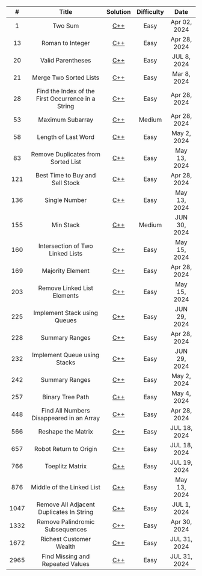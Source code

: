 | # | Title | Solution | Difficulty | Date |
| :--: | :------------------------------------------------------------------------: | :-------------------------------------------------------------------------------------------------------------------------------------------------------------: | :--------: | :----------: |
| 1 | Two Sum | [C++]( https://github.com/YingJung03/CodeBase/blob/main/Leetcode/1.Two_Sum.cpp) | Easy | Apr 02, 2024 |
| 13 | Roman to Integer | [C++]( https://github.com/YingJung03/CodeBase/blob/main/Leetcode/13.Roman_to_Integer.cpp) | Easy | Apr 28, 2024 |
| 20 | Valid Parentheses | [C++]( https://github.com/YingJung03/CodeBase/blob/main/Leetcode/20.Valid_Parentheses.cpp) | Easy | JUL 8, 2024 |
| 21 | Merge Two Sorted Lists | [C++]( https://github.com/YingJung03/CodeBase/blob/main/Leetcode/21.Merge_Two_Sorted_Lists.cpp) | Easy | Mar 8, 2024 |
| 28 | Find the Index of the First Occurrence in a String | [C++]( https://github.com/YingJung03/CodeBase/blob/main/Leetcode/28.Find_the_Index_of_the_First_Occurrence_in_a_String.cpp) | Easy | Apr 28, 2024 |
| 53 | Maximum Subarray | [C++]( https://github.com/YingJung03/CodeBase/blob/main/Leetcode/53.Maximum_Subarray.cpp) | Medium | Apr 28, 2024 |
| 58 | Length of Last Word | [C++]( https://github.com/YingJung03/CodeBase/blob/main/Leetcode/58.Length_of_Last_Word.cpp) | Easy | May 2, 2024 |
| 83 | Remove Duplicates from Sorted List | [C++]( https://github.com/YingJung03/CodeBase/blob/main/Leetcode/83.Remove_Duplicates_from_Sorted_List.cpp) | Easy | May 13, 2024 |
| 121 | Best Time to Buy and Sell Stock | [C++]( https://github.com/YingJung03/CodeBase/blob/main/Leetcode/121.Best_Time_to_Buy_and_Sell_Stock.cpp) | Easy | Apr 28, 2024 |
| 136 | Single Number | [C++]( https://github.com/YingJung03/CodeBase/blob/main/Leetcode/136.Single_Number.cpp) | Easy | May 13, 2024 |
| 155 | Min Stack | [C++]( https://github.com/YingJung03/CodeBase/blob/main/Leetcode/155.Min_Stack.cpp) | Medium | JUN 30, 2024 |
| 160 | Intersection of Two Linked Lists | [C++]( https://github.com/YingJung03/CodeBase/blob/main/Leetcode/160.Intersection_of_Two_Linked_Lists.cpp) | Easy | May 15, 2024 |
| 169 | Majority Element | [C++]( https://github.com/YingJung03/CodeBase/blob/main/Leetcode/169.Majority_Element.cpp) | Easy | Apr 28, 2024 |
| 203 | Remove Linked List Elements | [C++]( https://github.com/YingJung03/CodeBase/blob/main/Leetcode/203.Remove_Linked_List_Elements.cpp) | Easy | May 15, 2024 |
| 225 | Implement Stack using Queues | [C++]( https://github.com/YingJung03/CodeBase/blob/main/Leetcode/225.Implement_Stack_using_Queues.cpp) | Easy | JUN 29, 2024 |
| 228 | Summary Ranges | [C++]( https://github.com/YingJung03/CodeBase/blob/main/Leetcode/228.Summary_Ranges.cpp) | Easy | Apr 28, 2024 |
| 232 | Implement Queue using Stacks | [C++]( https://github.com/YingJung03/CodeBase/blob/main/Leetcode/232.Implement_Queue_using_Stacks.cpp) | Easy | JUN 29, 2024 |
| 242 | Summary Ranges | [C++]( https://github.com/YingJung03/CodeBase/blob/main/Leetcode/242.Valid_Anagram.cpp) | Easy | May 2, 2024 |
| 257 | Binary Tree Path | [C++]( https://github.com/YingJung03/CodeBase/blob/main/Leetcode/257.Binary_Tree_Path.cpp) | Easy | May 4, 2024 |
| 448 | Find All Numbers Disappeared in an Array | [C++]( https://github.com/YingJung03/CodeBase/blob/main/Leetcode/448.Find_All_Numbers_Disappeared_in_an_Array.cpp) | Easy | Apr 28, 2024 |
| 566 | Reshape the Matrix | [C++]( https://github.com/YingJung03/CodeBase/blob/main/Leetcode/566.Reshape_the_Matrix.cpp) | Easy | JUL 18, 2024 |
| 657 | Robot Return to Origin | [C++]( https://github.com/YingJung03/CodeBase/blob/main/Leetcode/657.Robot_Return_to_Origin.cpp) | Easy | JUL 18, 2024 |
| 766 | Toeplitz Matrix | [C++]( https://github.com/YingJung03/CodeBase/blob/main/Leetcode/766.Toeplitz_Matrix.cpp) | Easy | JUL 19, 2024 |
| 876 | Middle of the Linked List | [C++]( https://github.com/YingJung03/CodeBase/blob/main/Leetcode/876.Middle_of_the_Linked_List.cpp) | Easy | May 13, 2024 |
| 1047 | Remove All Adjacent Duplicates In String | [C++]( https://github.com/YingJung03/CodeBase/blob/main/Leetcode/1047.Remove_All_Adjacent_Duplicates_In_String.cpp) | Easy | JUL 1, 2024 |
| 1332 | Remove Palindromic Subsequences | [C++]( https://github.com/YingJung03/CodeBase/blob/main/Leetcode/1332.Remove_Palindromic_Subsequences.cpp) | Easy | Apr 30, 2024 |
| 1672 | Richest Customer Wealth | [C++]( https://github.com/YingJung03/CodeBase/blob/main/Leetcode/1672.Richest_Customer_Wealth.cpp) | Easy | JUL 31, 2024 |
| 2965 | Find Missing and Repeated Values | [C++]( https://github.com/YingJung03/CodeBase/blob/main/Leetcode/2965.Find_Missing_and_Repeated_Values.cpp) | Easy | JUL 31, 2024 |
